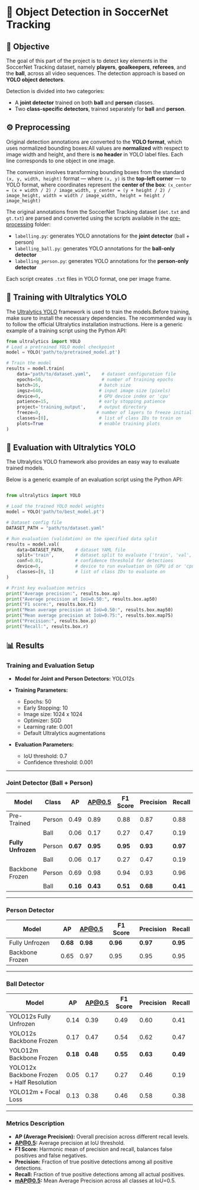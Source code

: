 
# 🎯 Object Detection in SoccerNet Tracking

## 📝 Objective
The goal of this part of the project is to detect key elements in the SoccerNet Tracking dataset, namely **players**, **goalkeepers**, **referees**, and the **ball**, across all video sequences. The detection approach is based on **YOLO object detectors**.

Detection is divided into two categories:
- A **joint detector** trained on both **ball** and **person** classes.
- Two **class-specific detectors**, trained separately for **ball** and **person**.

## ⚙️ Preprocessing
Original detection annotations are converted to the **YOLO format**, which uses normalized bounding boxes:All values are **normalized** with respect to image width and height, and there is **no header** in YOLO label files. Each line corresponds to one object in one image.

The conversion involves transforming bounding boxes from the standard `(x, y, width, height)` format — where `(x, y)` is the **top-left corner** — to YOLO format, where coordinates represent the **center of the box**: `(x_center = (x + width / 2) / image_width, y_center = (y + height / 2) / image_height, width = width / image_width, height = height / image_height)`

The original annotations from the SoccerNet Tracking dataset (`det.txt` and `gt.txt`) are parsed and converted using the scripts available in the [pre-processing](https://github.com/carmecorbi/TFM-carme/tree/main/detection/pre-processing) folder:

- `labelling.py`: generates YOLO annotations for the **joint detector** (ball + person)
- `labelling_ball.py`: generates YOLO annotations for the **ball-only detector**
- `labelling_person.py`: generates YOLO annotations for the **person-only detector**

Each script creates `.txt` files in YOLO format, one per image frame.

## 🚀 Training with Ultralytics YOLO

The [Ultralytics YOLO](https://github.com/ultralytics/ultralytics) framework is used to train the models.Before training, make sure to install the necessary dependencies. The recommended way is to follow the official Ultralytics installation instructions.
Here is a generic example of a training script using the Python API:

```python
from ultralytics import YOLO
# Load a pretrained YOLO model checkpoint
model = YOLO('path/to/pretrained_model.pt')

# Train the model
results = model.train(
    data="path/to/dataset.yaml",    # dataset configuration file
    epochs=50,                      # number of training epochs
    batch=16,                      # batch size
    imgsz=640,                     # input image size (pixels)
    device=0,                      # GPU device index or 'cpu'
    patience=15,                   # early stopping patience
    project='training_output',     # output directory
    freeze=0,                     # number of layers to freeze initially
    classes=[0],                   # list of class IDs to train on
    plots=True                     # enable training plots
)

```
## 🧪 Evaluation with Ultralytics YOLO

The Ultralytics YOLO framework also provides an easy way to evaluate trained models.

Below is a generic example of an evaluation script using the Python API:

```python

from ultralytics import YOLO

# Load the trained YOLO model weights
model = YOLO('path/to/best_model.pt')

# Dataset config file
DATASET_PATH = "path/to/dataset.yaml"

# Run evaluation (validation) on the specified data split
results = model.val(
    data=DATASET_PATH,    # dataset YAML file
    split='train',        # dataset split to evaluate ('train', 'val', or 'test')
    conf=0.01,            # confidence threshold for detections
    device=0,             # device to run evaluation on (GPU id or 'cpu')
    classes=[0, 1]        # list of class IDs to evaluate on
)

# Print key evaluation metrics
print("Average precision:", results.box.ap)
print("Average precision at IoU=0.50:", results.box.ap50)
print("F1 score:", results.box.f1)
print("Mean average precision at IoU=0.50:", results.box.map50)
print("Mean average precision at IoU=0.75:", results.box.map75)
print("Precision:", results.box.p)
print("Recall:", results.box.r)
```
## 📊 Results

### Training and Evaluation Setup

- **Model for Joint and Person Detectors:** YOLO12s  
- **Training Parameters:**  
  - Epochs: 50  
  - Early Stopping: 10  
  - Image size: 1024 x 1024  
  - Optimizer: SGD  
  - Learning rate: 0.001  
  - Default Ultralytics augmentations  

- **Evaluation Parameters:**  
  - IoU threshold: 0.7  
  - Confidence threshold: 0.001  

---

### Joint Detector (Ball + Person)

| Model             | Class  | AP   | AP@0.5 | F1 Score | Precision | Recall | mAP@0.5 |
|-------------------|--------|------|--------|----------|-----------|--------|---------|
| Pre-Trained       | Person | 0.49 | 0.89   | 0.88     | 0.87      | 0.88   | 0.53    |
|                   | Ball   | 0.06 | 0.17   | 0.27     | 0.47      | 0.19   | 0.53    |
| **Fully Unfrozen**| Person | **0.67** | **0.95** | **0.95** | **0.93**  | **0.97** | **0.71** |
|                   | Ball   | 0.06 | 0.17   | 0.27     | 0.47      | 0.19   | 0.71    |
| Backbone Frozen   | Person | 0.69 | 0.98   | 0.94     | 0.93      | 0.96   | 0.70    |
|                   | Ball   | **0.16** | **0.43** | **0.51** | **0.68**  | **0.41** | **0.70**    |

---

### Person Detector

| Model             | AP   | AP@0.5 | F1 Score | Precision | Recall |
|-------------------|------|--------|----------|-----------|--------|
| Fully Unfrozen    | **0.68** | **0.98** | **0.96** | **0.97**  | **0.95**   |
| Backbone Frozen   | 0.65 | 0.97   | 0.95     | 0.95      | 0.95 |

---

### Ball Detector

| Model                                     | AP   | AP@0.5 | F1 Score | Precision | Recall |
|-------------------------------------------|------|--------|----------|-----------|--------|
| YOLO12s Fully Unfrozen                    | 0.14 | 0.39   | 0.49     | 0.60      | 0.41   |
| YOLO12s Backbone Frozen                   | 0.17 | 0.47   | 0.54     | 0.62      | 0.47   |
| YOLO12m Backbone Frozen                   | **0.18** | **0.48** | **0.55** | **0.63** | **0.49** |
| YOLO12x Backbone Frozen + Half Resolution | 0.05 | 0.17   | 0.27     | 0.46      | 0.19   |
| YOLO12m + Focal Loss                      | 0.13 | 0.38   | 0.46     | 0.58      | 0.38   |

---

### Metrics Description

- **AP (Average Precision):** Overall precision across different recall levels.  
- **AP@0.5:** Average precision at IoU threshold.  
- **F1 Score:** Harmonic mean of precision and recall, balances false positives and false negatives.  
- **Precision:** Fraction of true positive detections among all positive detections.  
- **Recall:** Fraction of true positive detections among all actual positives.  
- **mAP@0.5:** Mean Average Precision across all classes at IoU=0.5.

